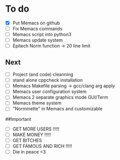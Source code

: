# To do
- [X] Put Memacs on github
- [ ] Fix Memacs commands
- [ ] Memacs script into python3
- [ ] Memacs update system
- [ ] Epitech Norm function -> 20 line limit

## Next
- [ ] Project (and code) cleanning
- [ ] stand alone cppcheck installation
- [ ] Memacs Makefile parsing -> gcc/clang arg apply 
- [ ] Memacs user configuration system
- [ ] Memacs 2 separate graphics mode GUI/Term
- [ ] Memacs theme system
- [ ] "Norminette" in Memacs and customizable

##Important
- [ ] GET MORE USERS !!!!!
- [ ] MAKE MONEY !!!!!
- [ ] GET BITCHES
- [ ] GET FAMOUS AND RICH !!!!!
- [ ] Die in peace <3